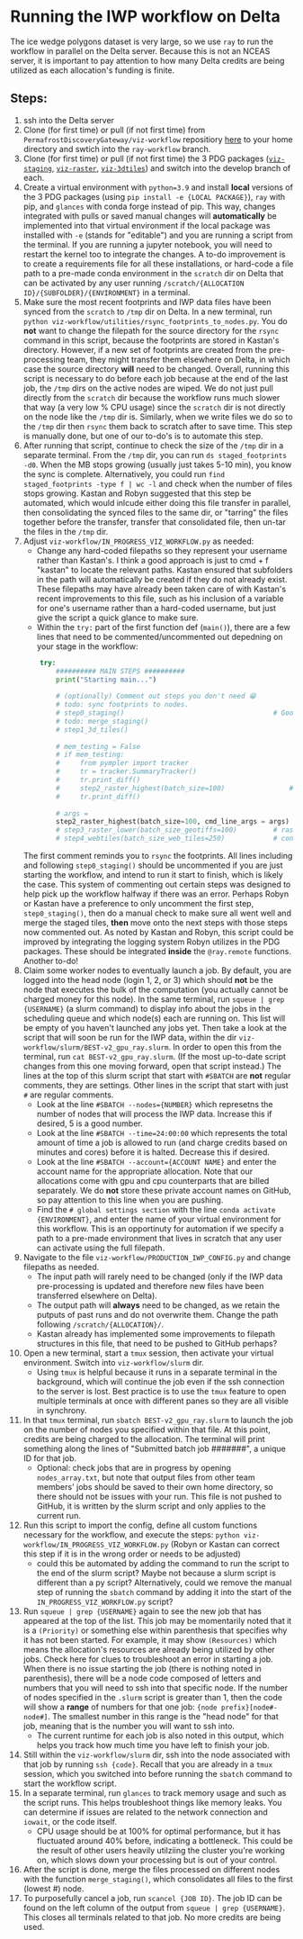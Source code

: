 # Running the IWP workflow on Delta

The ice wedge polygons dataset is very large, so we use `ray` to run the workflow in parallel on the Delta server. Because this is not an NCEAS server, it is important to pay attention to how many Delta credits are being utilized as each allocation's funding is finite. 

## Steps:

1. ssh into the Delta server
2. Clone (for first time) or pull (if not first time) from `PermafrostDiscoveryGateway/viz-workflow` repositiory [here](https://github.com/PermafrostDiscoveryGateway/viz-workflow/tree/main) to your home directory and swtich into the `ray-workflow` branch.
3. Clone (for first time) or pull (if not first time) the 3 PDG packages ([`viz-staging`](https://github.com/PermafrostDiscoveryGateway/viz-staging), [`viz-raster`](https://github.com/PermafrostDiscoveryGateway/viz-raster/tree/main), [`viz-3dtiles`](https://github.com/PermafrostDiscoveryGateway/viz-3dtiles)) and switch into the develop branch of each.
4. Create a virtual environment with `python=3.9` and install __local__ versions of the 3 PDG packages (using `pip install -e {LOCAL PACKAGE}`), `ray` with pip, and `glances` with conda forge instead of pip. This way, changes integrated with pulls or saved manual changes will __automatically__ be implemented into that virtual environment if the local package was installed with `-e` (stands for "editable") and you are running a script from the terminal. If you are running a jupyter notebook, you will need to restart the kernel too to integrate the changes. A to-do improvement is to create a requirements file for all these installations, or hard-code a file path to a pre-made conda environment in the `scratch` dir on Delta that can be activated by any user running `/scratch/{ALLOCATION ID}/{SUBFOLDER}/{ENVIRONMENT}` in a terminal.
5. Make sure the most recent footprints and IWP data files have been synced from the `scratch` to `/tmp` dir on Delta. In a new terminal, run `python viz-workflow/utilities/rsync_footprints_to_nodes.py`. You do __not__ want to change the filepath for the source directory for the `rsync` command in this script, because the footprints are stored in Kastan's directory. However, if a new set of footprints are created from the pre-processing team, they might transfer them elsewhere on Delta, in which case the source directory __will__ need to be changed. Overall, running this script is necessary to do before each job because at the end of the last job, the `/tmp` dirs on the active nodes are wiped. We do not just pull directly from the `scratch` dir because the workflow runs much slower that way (a very low % CPU usage) since the `scratch` dir is not directly on the node like the `/tmp` dir is. Similarly, when we write files we do so to the `/tmp` dir then `rsync` them back to scratch after to save time. This step is manually done, but one of our to-do's is to automate this step.
6. After running that script, continue to check the size of the `/tmp` dir in a separate terminal. From the `/tmp` dir, you can run `ds staged_footprints -d0`. When the MB stops growing (usually just takes 5-10 min), you know the sync is complete. Alternatively, you could run `find staged_footprints -type f | wc -l` and check when the number of files stops growing. Kastan and Robyn suggested that this step be automated, which would inlcude either doing this file transfer in parallel, then consolidating the synced files to the same dir, or "tarring" the files together before the transfer, transfer that consolidated file, then un-tar the files in the `/tmp` dir. 
7. Adjust `viz-workflow/IN_PROGRESS_VIZ_WORKFLOW.py` as needed:
    - Change any hard-coded filepaths so they represent your username rather than Kastan's. I think a good approach is just to cmd + f "kastan" to locate the relevant paths. Kastan ensured that subfolders in the path will automatically be created if they do not already exist. These filepaths may have already been taken care of with Kastan's recent improvements to this file, such as his inclusion of a variable for one's username rather than a hard-coded username, but just give the script a quick glance to make sure. 
    - Within the `try:` part of the first function def (`main()`), there are a few lines that need to be commented/uncommented out depedning on your stage in the workflow:
    ```python
        try:
            ########## MAIN STEPS ##########
            print("Starting main...")
            
            # (optionally) Comment out steps you don't need 😁
            # todo: sync footprints to nodes.
            # step0_staging()                                     # Good staging. Simple & reliable. 
            # todo: merge_staging()
            # step1_3d_tiles()
            
            # mem_testing = False        
            # if mem_testing:
            #     from pympler import tracker
            #     tr = tracker.SummaryTracker()
            #     tr.print_diff()
            #     step2_raster_highest(batch_size=100)                # rasterize highest Z level only 
            #     tr.print_diff()
            
            # args = 
            step2_raster_highest(batch_size=100, cmd_line_args = args)                # rasterize highest Z level only 
            # step3_raster_lower(batch_size_geotiffs=100)         # rasterize all LOWER Z levels
            # step4_webtiles(batch_size_web_tiles=250)            # convert to web tiles.
    ```
    The first comment reminds you to `rsync` the footprints. All lines including and following `step0_staging()` should be uncommented if you are just starting the workflow, and intend to run it start to finish, which is likely the case. This system of commenting out certain steps was designed to help pick up the workflow halfway if there was an error. Perhaps Robyn or Kastan have a preference to only uncomment the first step, `step0_staging()`, then do a manual check to make sure all went well and merge the staged tiles, __then__ move onto the next steps with those steps now commented out.
As noted by Kastan and Robyn, this script could be improved by integrating the logging system Robyn utilizes in the PDG packages. These should be integrated __inside__ the `@ray.remote` functions. Another to-do! 
8. Claim some worker nodes to eventually launch a job. By default, you are logged into the head node (login 1, 2, or 3) which should __not__ be the node that executes the bulk of the computation (you actually cannot be charged money for this node). In the same terminal, run `squeue | grep {USERNAME}` (a slurm command) to display info about the jobs in the scheduling queue and which node(s) each are running on. This list will be empty of you haven't launched any jobs yet. Then take a look at the script that will soon be run for the IWP data, within the dir `viz-workflow/slurm/BEST-v2_gpu_ray.slurm`. In order to open this from the terminal, run `cat BEST-v2_gpu_ray.slurm`. (If the most up-to-date script changes from this one moving forward, open that script instead.) The lines at the top of this slurm script that start with `#SBATCH` are __not__ regular comments, they are settings. Other lines in the script that start with just `#` are regular comments. 
    - Look at the line `#SBATCH --nodes={NUMBER}` which represetns the number of nodes that will process the IWP data. Increase this if desired, 5 is a good number. 
    - Look at the line `#SBATCH --time=24:00:00` which represents the total amount of time a job is allowed to run (and charge credits based on minutes and cores) before it is halted. Decrease this if desired.
    - Look at the line `#SBATCH --account={ACCOUNT NAME}` and enter the account name for the appropriate allocation. Note that our allocations come with gpu and cpu counterparts that are billed separately. We do __not__ store these private account names on GitHub, so pay attention to this line when you are pushing.
    - Find the `# global settings section` with the line `conda activate {ENVIRONMENT}`, and enter the name of your virtual environment for this workflow. This is an opportinuty for automation if we specify a path to a pre-made environment that lives in scratch that any user can activate using the full filepath. 
9. Navigate to the file `viz-workflow/PRODUCTION_IWP_CONFIG.py` and change filepaths as needed.
    - The input path will rarely need to be changed (only if the IWP data pre-processing is updated and therefore new files have been transferred elsewhere on Delta).
    - The output path will __always__ need to be changed, as we retain the putputs of past runs and do not overwrite them. Change the path following `/scratch/{ALLOCATION}/`.
    - Kastan already has implemented some improvements to filepath structures in this file, that need to be pushed to GitHub perhaps?
10. Open a new terminal, start a `tmux` session, then activate your virtual environment. Switch into `viz-workflow/slurm` dir.
    - Using `tmux` is helpful because it runs in a separate terminal in the background, which will continue the job even if the ssh connection to the server is lost. Best practice is to use the `tmux` feature to open multiple terminals at once with different panes so they are all visible in synchrony. 
11. In that `tmux` terminal, run `sbatch BEST-v2_gpu_ray.slurm` to launch the job on the number of nodes you specified within that file. At this point, credits are being charged to the allocation. The terminal will print something along the lines of "Submitted batch job #######", a unique ID for that job.
    - Optional: check jobs that are in progress by opening `nodes_array.txt`, but note that output files from other team members' jobs should be saved to their own home directory, so there should not be issues with your run. This file is not pushed to GitHub, it is written by the slurm script and only applies to the current run. 
12. Run this script to import the config, define all custom functions necessary for the workflow, and execute the steps: `python viz-workflow/IN_PROGRESS_VIZ_WORKFLOW.py` (Robyn or Kastan can correct this step if it is in the wrong order or needs to be adjusted)
    - could this be automated by adding the command to run the script to the end of the slurm script? Maybe not because a slurm script is different than a py script? Alternatively, could we remove the manual step of running the `sbatch` command by adding it into the start of the `IN_PROGRESS_VIZ_WORKFLOW.py` script?
13. Run `squeue | grep {USERNAME}` again to see the new job that has appeared at the top of the list. This job may be momentarily noted that it is a `(Priority)` or something else within parenthesis that specifies why it has not been started. For example, it may show `(Resources)` which means the allocation's resources are already being utilized by other jobs. Check here for clues to troubleshoot an error in starting a job. When there is no issue starting the job (there is nothing noted in parenthesis), there will be a node code composed of letters and numbers that you will need to ssh into that specific node. If the number of nodes specified in the `.slurm` script is greater than 1, then the code will show a __range__ of numbers for that one job: `{node prefix}[node#-node#]`. The smallest number in this range is the "head node" for that job, meaning that is the number you will want to ssh into.
    - The current runtime for each job is also noted in this output, which helps you track how much time you have left to finish your job.
14. Still within the `viz-workflow/slurm` dir, ssh into the node associated with that job by running `ssh {code}`. Recall that you are already in a `tmux` session, which you switched into before running the `sbatch` command to start the workflow script.
15. In a separate terminal, run `glances` to track memory usage and such as the script runs. This helps troubleshoot things like memory leaks. You can determine if issues are related to the network connection and `iowait`, or the code itself.
    - CPU usage should be at 100% for optimal performance, but it has fluctuated around 40% before, indicating a bottleneck. This could be the result of other users heavily utilziing the cluster you're working on, which slows down your processing but is out of your control.
16. After the script is done, merge the files processed on different nodes with the function `merge_staging()`, which consolidates all files to the first (lowest #) node.
17. To purposefully cancel a job, run `scancel {JOB ID}`. The job ID can be found on the left column of the output from `squeue | grep {USERNAME}`. This closes all terminals related to that job. No more credits are being used.




